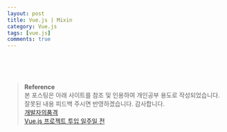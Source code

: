 ```yaml
---
layout: post
title: Vue.js | Mixin
category: Vue.js
tags: [vue.js]
comments: true
---
```


<br>
<br>
<br>

> **Reference**  
> 본 포스팅은 아래 사이트를 참조 및 인용하여 개인공부 용도로 작성되었습니다.  
> 잘못된 내용 피드백 주시면 반영하겠습니다. 감사합니다.  
> [개발자의품격](https://www.youtube.com/c/개발자의품격)  
> [Vue.js 프로젝트 투입 일주일 전](http://www.yes24.com/Product/Goods/101926719)
